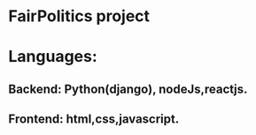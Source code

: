 # FairPolitics project
# Languages:
## Backend: Python(django), nodeJs,reactjs.
## Frontend: html,css,javascript.
